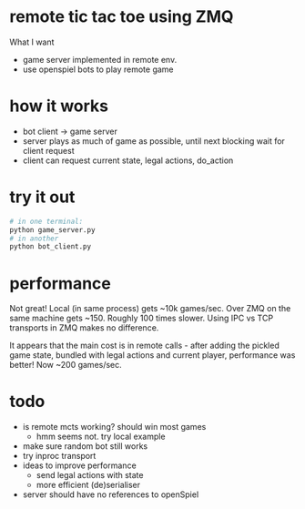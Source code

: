 # remote tic tac toe using ZMQ

What I want
- game server implemented in remote env.
- use openspiel bots to play remote game

# how it works
- bot client -> game server
- server plays as much of game as possible, until next blocking wait for client
  request
- client can request current state, legal actions, do_action

# try it out
```sh
# in one terminal:
python game_server.py
# in another
python bot_client.py
```

# performance
Not great! Local (in same process) gets ~10k games/sec. Over ZMQ on the same
machine gets ~150. Roughly 100 times slower. Using IPC vs TCP transports in ZMQ
makes no difference.

It appears that the main cost is in remote calls - after adding the pickled game
state, bundled with legal actions and current player, performance was better!
Now ~200 games/sec.

# todo
- is remote mcts working? should win most games
  - hmm seems not. try local example
- make sure random bot still works
- try inproc transport
- ideas to improve performance
  - send legal actions with state
  - more efficient (de)serialiser
- server should have no references to openSpiel
